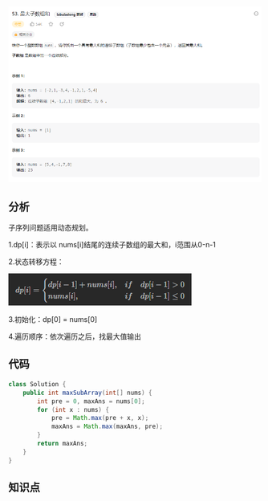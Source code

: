 ![image-20221108105913066](https://raw.githubusercontent.com/qkd90/figureBed/main/202211081059155.png)

## 分析

子序列问题适用动态规划。

1.dp[i]：表示以 nums[i]结尾的连续子数组的最大和，i范围从0-n-1

2.状态转移方程：

![image-20221108144201386](https://raw.githubusercontent.com/qkd90/figureBed/main/202211081442490.png)

3.初始化：dp[0] = nums[0]

4.遍历顺序：依次遍历之后，找最大值输出

## 代码

```java
class Solution {
    public int maxSubArray(int[] nums) {
        int pre = 0, maxAns = nums[0];
        for (int x : nums) {
            pre = Math.max(pre + x, x);
            maxAns = Math.max(maxAns, pre);
        }
        return maxAns;
    }
}

```

## 知识点

